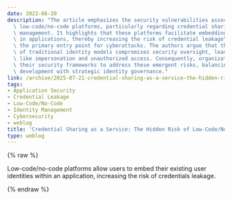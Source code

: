 ```yaml
---
date: 2022-06-20
description: "The article emphasizes the security vulnerabilities associated with\
  \ low-code/no-code platforms, particularly regarding credential sharing and identity\
  \ management. It highlights that these platforms facilitate embedding user identities\
  \ in applications, thereby increasing the risk of credential leakage\u2014often\
  \ the primary entry point for cyberattacks. The authors argue that this circumvention\
  \ of traditional identity models compromises security oversight, leading to issues\
  \ like impersonation and unauthorized access. Consequently, organizations must adapt\
  \ their security frameworks to address these emergent risks, balancing rapid application\
  \ development with strategic identity governance."
link: /archive/2025-07-21-credential-sharing-as-a-service-the-hidden-risk-of-low-code-no-code
tags:
- Application Security
- Credential Leakage
- Low-Code/No-Code
- Identity Management
- Cybersecurity
- weblog
title: 'Credential Sharing as a Service: The Hidden Risk of Low-Code/No-Code'
type: weblog
---
```

{% raw %}

Low-code/no-code platforms allow users to embed their existing user identities within an application, increasing the risk of credentials leakage.

{% endraw %}
